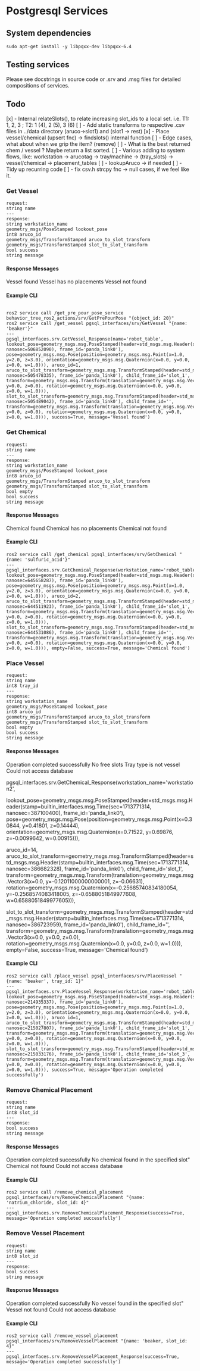 # Postgresql Services

## System dependencies
```
sudo apt-get install -y libpqxx-dev libpqxx-6.4
```

## Testing services
Please see docstrings in source code or .srv and .msg files for detailed compositions of services. 

## Todo
[x] - Internal relateSlots(), to relate increasing slot_ids to a local set. i.e. T1: 1, 2, 3 ; T2: 1 (4), 2 (5), 3 (6)
[ ] - Add static transforms to respective .csv files in ../data directory (aruco->slot1) and (slot1 -> rest)
[x] - Place vessel/chemical (upsert fnc) -> findslots() internal function
[ ] - Edge cases, what about when we grip the item? (remove)
[ ] - What is the best returned chem / vessel ? Maybe return a list sorted. 
[ ] - Various adding to system flows, like: workstation -> arucotag -> tray/machine -> (tray_slots) -> vessel/chemical -> placement_tables
[ ] - lookupAruco -> if needed
[ ] - Tidy up recurring code
[ ] - fix csv.h strcpy fnc -> null cases, if we feel like it. 


### Get Vessel
```
request: 
string name
---
response:
string workstation_name
geometry_msgs/PoseStamped lookout_pose               
int8 aruco_id                                                       
geometry_msgs/TransformStamped aruco_to_slot_transform              
geometry_msgs/TransformStamped slot_to_slot_transform         
bool success
string message
```

#### Response Messages
Vessel found
Vessel has no placements
Vessel not found

#### Example CLI
```

ros2 service call /get_pre_pour_pose_service behavior_tree_ros2_actions/srv/GetPrePourPose "{object_id: 20}"
ros2 service call /get_vessel pgsql_interfaces/srv/GetVessel "{name: 'beaker'}"
---
pgsql_interfaces.srv.GetVessel_Response(name='robot_table', lookout_pose=geometry_msgs.msg.PoseStamped(header=std_msgs.msg.Header(stamp=builtin_interfaces.msg.Time(sec=1711448538, nanosec=506852090), frame_id='panda_link0'), pose=geometry_msgs.msg.Pose(position=geometry_msgs.msg.Point(x=1.0, y=2.0, z=3.0), orientation=geometry_msgs.msg.Quaternion(x=0.0, y=0.0, z=0.0, w=1.0))), aruco_id=1, aruco_to_slot_transform=geometry_msgs.msg.TransformStamped(header=std_msgs.msg.Header(stamp=builtin_interfaces.msg.Time(sec=1711448538, nanosec=505478335), frame_id='panda_link0'), child_frame_id='slot_1', transform=geometry_msgs.msg.Transform(translation=geometry_msgs.msg.Vector3(x=0.7000000000000001, y=0.0, z=0.0), rotation=geometry_msgs.msg.Quaternion(x=0.0, y=0.0, z=0.0, w=1.0))), slot_to_slot_transform=geometry_msgs.msg.TransformStamped(header=std_msgs.msg.Header(stamp=builtin_interfaces.msg.Time(sec=1711448538, nanosec=505489042), frame_id='panda_link0'), child_frame_id='', transform=geometry_msgs.msg.Transform(translation=geometry_msgs.msg.Vector3(x=0.0, y=0.0, z=0.0), rotation=geometry_msgs.msg.Quaternion(x=0.0, y=0.0, z=0.0, w=1.0))), success=True, message='Vessel found')
```

### Get Chemical
```
request: 
string name
---
response:
string workstation_name
geometry_msgs/PoseStamped lookout_pose               
int8 aruco_id                                                       
geometry_msgs/TransformStamped aruco_to_slot_transform              
geometry_msgs/TransformStamped slot_to_slot_transform   
bool empty      
bool success
string message
```

#### Response Messages
Chemical found
Chemical has no placements
Chemical not found

#### Example CLI
```
ros2 service call /get_chemical pgsql_interfaces/srv/GetChemical "{name: 'sulfuric_acid'}"
---
pgsql_interfaces.srv.GetChemical_Response(workstation_name='robot_table', lookout_pose=geometry_msgs.msg.PoseStamped(header=std_msgs.msg.Header(stamp=builtin_interfaces.msg.Time(sec=1711451806, nanosec=645658287), frame_id='panda_link0'), pose=geometry_msgs.msg.Pose(position=geometry_msgs.msg.Point(x=1.0, y=2.0, z=3.0), orientation=geometry_msgs.msg.Quaternion(x=0.0, y=0.0, z=0.0, w=1.0))), aruco_id=2, aruco_to_slot_transform=geometry_msgs.msg.TransformStamped(header=std_msgs.msg.Header(stamp=builtin_interfaces.msg.Time(sec=1711451806, nanosec=644511923), frame_id='panda_link0'), child_frame_id='slot_1', transform=geometry_msgs.msg.Transform(translation=geometry_msgs.msg.Vector3(x=0.5, y=0.0, z=0.0), rotation=geometry_msgs.msg.Quaternion(x=0.0, y=0.0, z=0.0, w=1.0))), slot_to_slot_transform=geometry_msgs.msg.TransformStamped(header=std_msgs.msg.Header(stamp=builtin_interfaces.msg.Time(sec=1711451806, nanosec=644531086), frame_id='panda_link0'), child_frame_id='', transform=geometry_msgs.msg.Transform(translation=geometry_msgs.msg.Vector3(x=0.0, y=0.0, z=0.0), rotation=geometry_msgs.msg.Quaternion(x=0.0, y=0.0, z=0.0, w=1.0))), empty=False, success=True, message='Chemical found')

```

### Place Vessel
```
request:
string name
int8 tray_id
---
response:
string workstation_name
geometry_msgs/PoseStamped lookout_pose               
int8 aruco_id                                                       
geometry_msgs/TransformStamped aruco_to_slot_transform              
geometry_msgs/TransformStamped slot_to_slot_transform   
bool empty      
bool success
string message
```

#### Response Messages
Operation completed successfully
No free slots
Tray type is not vessel
Could not access database


pgsql_interfaces.srv.GetChemical_Response(workstation_name='workstation2', 

lookout_pose=geometry_msgs.msg.PoseStamped(header=std_msgs.msg.Header(stamp=builtin_interfaces.msg.Time(sec=1713771314, nanosec=387100400), frame_id='panda_link0'), pose=geometry_msgs.msg.Pose(position=geometry_msgs.msg.Point(x=0.30844, y=0.41801, z=0.14444), orientation=geometry_msgs.msg.Quaternion(x=0.71522, y=0.69876, z=-0.0099642, w=0.00915))), 

aruco_id=14, 
aruco_to_slot_transform=geometry_msgs.msg.TransformStamped(header=std_msgs.msg.Header(stamp=builtin_interfaces.msg.Time(sec=1713771314, nanosec=386682328), frame_id='panda_link0'), child_frame_id='slot_1', transform=geometry_msgs.msg.Transform(translation=geometry_msgs.msg.Vector3(x=0.0, y=-0.12011000000000001, z=-0.06631), rotation=geometry_msgs.msg.Quaternion(x=-0.25685740834180054, y=-0.2568574083418005, z=-0.6588051849977608, w=0.6588051849977605))), 

slot_to_slot_transform=geometry_msgs.msg.TransformStamped(header=std_msgs.msg.Header(stamp=builtin_interfaces.msg.Time(sec=1713771314, nanosec=386723959), frame_id='panda_link0'), child_frame_id='', transform=geometry_msgs.msg.Transform(translation=geometry_msgs.msg.Vector3(x=0.0, y=0.0, z=0.0), rotation=geometry_msgs.msg.Quaternion(x=0.0, y=0.0, z=0.0, w=1.0))), empty=False, success=True, message='Chemical found')


#### Example CLI

```
ros2 service call /place_vessel pgsql_interfaces/srv/PlaceVessel "{name: 'beaker', tray_id: 1}"
---
pgsql_interfaces.srv.PlaceVessel_Response(workstation_name='robot_table', lookout_pose=geometry_msgs.msg.PoseStamped(header=std_msgs.msg.Header(stamp=builtin_interfaces.msg.Time(sec=1711456628, nanosec=214935337), frame_id='panda_link0'), pose=geometry_msgs.msg.Pose(position=geometry_msgs.msg.Point(x=1.0, y=2.0, z=3.0), orientation=geometry_msgs.msg.Quaternion(x=0.0, y=0.0, z=0.0, w=1.0))), aruco_id=1, aruco_to_slot_transform=geometry_msgs.msg.TransformStamped(header=std_msgs.msg.Header(stamp=builtin_interfaces.msg.Time(sec=1711456628, nanosec=215027807), frame_id='panda_link0'), child_frame_id='slot_1', transform=geometry_msgs.msg.Transform(translation=geometry_msgs.msg.Vector3(x=0.7000000000000001, y=0.0, z=0.0), rotation=geometry_msgs.msg.Quaternion(x=0.0, y=0.0, z=0.0, w=1.0))), slot_to_slot_transform=geometry_msgs.msg.TransformStamped(header=std_msgs.msg.Header(stamp=builtin_interfaces.msg.Time(sec=1711456628, nanosec=215033176), frame_id='panda_link0'), child_frame_id='slot_3', transform=geometry_msgs.msg.Transform(translation=geometry_msgs.msg.Vector3(x=3.0, y=0.0, z=0.0), rotation=geometry_msgs.msg.Quaternion(x=0.0, y=0.0, z=0.0, w=1.0))), success=True, message='Operation completed successfully')
```


### Remove Chemical Placement

```
request:
string name
int8 slot_id
---
response:
bool success
string message
```

#### Response Messages
Operation completed successfully
No chemical found in the specified slot"
Chemical not found 
Could not access database


#### Example CLI

```
ros2 service call /remove_chemical_placement pgsql_interfaces/srv/RemoveChemicalPlacement "{name: 'natrium_chloride, slot_id: 4}"
---
pgsql_interfaces.srv.RemoveChemicalPlacement_Response(success=True, message='Operation completed successfully')
```

### Remove Vessel Placement

```
request:
string name
int8 slot_id
---
response:
bool success
string message
```

#### Response Messages
Operation completed successfully
No vessel found in the specified slot"
Vessel not found 
Could not access database


#### Example CLI

```
ros2 service call /remove_vessel_placement pgsql_interfaces/srv/RemoveVesselPlacement "{name: 'beaker, slot_id: 4}"
---
pgsql_interfaces.srv.RemoveVesselPlacement_Response(success=True, message='Operation completed successfully')
```

